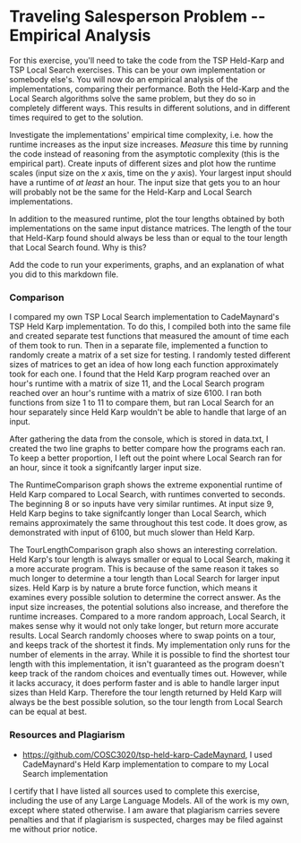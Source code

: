 # Traveling Salesperson Problem -- Empirical Analysis

For this exercise, you'll need to take the code from the TSP Held-Karp and TSP
Local Search exercises. This can be your own implementation or somebody else's.
You will now do an empirical analysis of the implementations, comparing their
performance. Both the Held-Karp and the Local Search algorithms solve the same
problem, but they do so in completely different ways. This results in different
solutions, and in different times required to get to the solution.

Investigate the implementations' empirical time complexity, i.e. how the runtime
increases as the input size increases. *Measure* this time by running the code
instead of reasoning from the asymptotic complexity (this is the empirical
part). Create inputs of different sizes and plot how the runtime scales (input
size on the $x$ axis, time on the $y$ axis). Your largest input should have a
runtime of *at least* an hour. The input size that gets you to an hour will
probably not be the same for the Held-Karp and Local Search implementations.

In addition to the measured runtime, plot the tour lengths obtained by both
implementations on the same input distance matrices. The length of the tour that
Held-Karp found should always be less than or equal to the tour length that
Local Search found. Why is this?

Add the code to run your experiments, graphs, and an explanation of what you did
to this markdown file.

### Comparison 

I compared my own TSP Local Search implementation to CadeMaynard's TSP Held Karp implementation. To do this, I compiled both into the same file and created separate test functions that measured the amount of time each of them took to run. Then in a separate file, implemented a function to randomly create a matrix of a set size for testing. I randomly tested different sizes of matrices to get an idea of how long each function approximately took for each one. I found that the Held Karp program reached over an hour's runtime with a matrix of size 11, and the Local Search program reached over an hour's runtime with a matrix of size 6100. I ran both functions from size 1 to 11 to compare them, but ran Local Search for an hour separately since Held Karp wouldn't be able to handle that large of an input. 

After gathering the data from the console, which is stored in data.txt, I created the two line graphs to better compare how the programs each ran. To keep a better proportion, I left out the point where Local Search ran for an hour, since it took a signifcantly larger input size. 

The RuntimeComparison graph shows the extreme exponential runtime of Held Karp compared to Local Search, with runtimes converted to seconds. The beginning 8 or so inputs have very similar runtimes. At input size 9, Held Karp begins to take signifcantly longer than Local Search, which remains approximately the same throughout this test code. It does grow, as demonstrated with input of 6100, but much slower than Held Karp. 

The TourLengthComparison graph also shows an interesting correlation. Held Karp's tour length is always smaller or equal to Local Search, making it a more accurate program. This is because of the same reason it takes so much longer to determine a tour length than Local Search for larger input sizes. Held Karp is by nature a brute force function, which means it examines every possible solution to determine the correct answer. As the input size increases, the potential solutions also increase, and therefore the runtime increases. Compared to a more random approach, Local Search, it makes sense why it would not only take longer, but return more accurate results. Local Search randomly chooses where to swap points on a tour, and keeps track of the shortest it finds. My implementation only runs for the number of elements in the array. While it is possible to find the shortest tour length with this implementation, it isn't guaranteed as the program doesn't keep track of the random choices and eventually times out. However, while it lacks accuracy, it does perform faster and is able to handle larger input sizes than Held Karp. Therefore the tour length returned by Held Karp will always be the best possible solution, so the tour length from Local Search can be equal at best. 


### Resources and Plagiarism

- https://github.com/COSC3020/tsp-held-karp-CadeMaynard, I used CadeMaynard's Held Karp implementation to compare to my Local Search implementation

I certify that I have listed all sources used to complete this exercise, including the use of any Large Language Models. All of the work is my own, except where stated otherwise. I am aware that plagiarism carries severe penalties and that if plagiarism is suspected, charges may be filed against me without prior notice.
